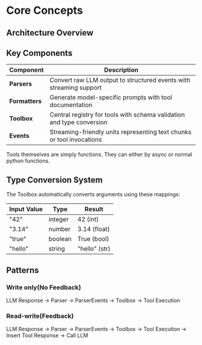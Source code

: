 # Core Concepts

## Architecture Overview

## Key Components

| Component       | Description                                                                 |
|-----------------|-----------------------------------------------------------------------------|
| **Parsers**     | Convert raw LLM output to structured events with streaming support         |
| **Formatters**  | Generate model-specific prompts with tool documentation                    |
| **Toolbox**     | Central registry for tools with schema validation and type conversion      |
| **Events**      | Streaming-friendly units representing text chunks or tool invocations      |

Tools themselves are simply functions. They can either by async or normal python functions.

## Type Conversion System

The Toolbox automatically converts arguments using these mappings:

| Input Value | Type      | Result          |
|-------------|-----------|-----------------|
| "42"        | integer   | 42 (int)        |
| "3.14"      | number    | 3.14 (float)    |
| "true"      | boolean   | True (bool)     |
| "hello"     | string    | "hello" (str)   |

## Patterns

### Write only(No Feedback)
LLM Response → Parser → ParserEvents → Toolbox → Tool Execution

### Read-write(Feedback)
LLM Response → Parser → ParserEvents → Toolbox → Tool Execution → Insert Tool Response → Call LLM
